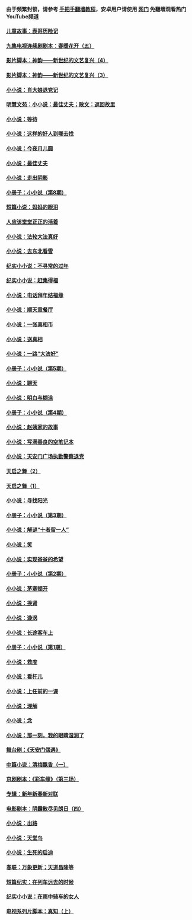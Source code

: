 #### 由于频繁封锁，请参考 [手把手翻墙教程](https://github.com/gfw-breaker/guides/wiki/)，安卓用户请使用 [网门](https://github.com/gfw-breaker/nogfw/blob/master/dl.md?t=04291000) 免翻墙观看热门YouTube频道 

#### [儿童故事：表哥历险记](../pages/328/383535.md?t=04291000) 

#### [九集电视连续剧剧本：春暖花开（五）](../pages/328/275919.md?t=04291000) 

#### [影片脚本：神韵——新世纪的文艺复兴（4）](../pages/328/266089.md?t=04291000) 

#### [影片脚本：神韵——新世纪的文艺复兴（3）](../pages/328/266087.md?t=04291000) 

#### [小小说：肖大娘退党记](../pages/328/239807.md?t=04291000) 

#### [明慧文苑：小小说：最佳丈夫；散文：返回故里](../pages/328/3439.md?t=04291000) 

#### [小小说：等待](../pages/328/223927.md?t=04291000) 

#### [小小说：这样的好人到哪去找](../pages/328/209396.md?t=04291000) 

#### [小小说：今夜月儿圆](../pages/328/193588.md?t=04291000) 

#### [小小说：最佳丈夫](../pages/328/190938.md?t=04291000) 

#### [小小说：走出阴影](../pages/328/190744.md?t=04291000) 

#### [小册子：小小说（第8期）](../pages/328/188202.md?t=04291000) 

#### [短篇小说：妈妈的眼泪](../pages/328/187712.md?t=04291000) 

#### [人应该堂堂正正的活着](../pages/328/182430.md?t=04291000) 

#### [小小说：法轮大法真好](../pages/328/174669.md?t=04291000) 

#### [小小说：去东北看雪](../pages/328/173882.md?t=04291000) 

#### [纪实小小说：不寻常的过年](../pages/328/173187.md?t=04291000) 

#### [纪实小小说：赶集得福](../pages/328/172652.md?t=04291000) 

#### [小小说：电话拜年结福缘](../pages/328/172533.md?t=04291000) 

#### [小小说：顺天意餐厅](../pages/328/170182.md?t=04291000) 

#### [小小说：一张真相币](../pages/328/169410.md?t=04291000) 

#### [小小说：送真相](../pages/328/166713.md?t=04291000) 

#### [小小说：一路“大法好”](../pages/328/162016.md?t=04291000) 

#### [小册子：小小说（第5期）](../pages/328/161131.md?t=04291000) 

#### [小小说：聊天](../pages/328/159640.md?t=04291000) 

#### [小小说：明白与糊涂](../pages/328/158101.md?t=04291000) 

#### [小册子：小小说（第4期）](../pages/328/158006.md?t=04291000) 

#### [小小说：赵姨家的故事](../pages/328/157843.md?t=04291000) 

#### [小小说：写满善良的空笔记本](../pages/328/157382.md?t=04291000) 

#### [小小说：天安门广场执勤警察退党](../pages/328/156982.md?t=04291000) 

#### [天启之舞（2）](../pages/328/153440.md?t=04291000) 

#### [天启之舞（1）](../pages/328/153439.md?t=04291000) 

#### [小小说：寻找阳光](../pages/328/153065.md?t=04291000) 

#### [小册子：小小说（第3期）](../pages/328/151715.md?t=04291000) 

#### [小小说：解谜“十者留一人”](../pages/328/148967.md?t=04291000) 

#### [小小说：笑](../pages/328/148905.md?t=04291000) 

#### [小小说：实现爸爸的希望](../pages/328/148096.md?t=04291000) 

#### [小册子：小小说（第2期）](../pages/328/147214.md?t=04291000) 

#### [小小说：茅塞顿开](../pages/328/147030.md?t=04291000) 

#### [小小说：换肾](../pages/328/146770.md?t=04291000) 

#### [小小说：漩涡](../pages/328/146683.md?t=04291000) 

#### [小小说：长途客车上](../pages/328/145076.md?t=04291000) 

#### [小册子：小小说（第1期）](../pages/328/143963.md?t=04291000) 

#### [小小说：救度](../pages/328/143927.md?t=04291000) 

#### [小小说：看杆儿](../pages/328/142137.md?t=04291000) 

#### [小小说：上任前的一课](../pages/328/140808.md?t=04291000) 

#### [小小说：理解](../pages/328/140476.md?t=04291000) 

#### [小小说：念](../pages/328/139513.md?t=04291000) 

#### [小小说：那一刻，我的眼睛湿润了](../pages/328/138476.md?t=04291000) 

#### [舞台剧：《天安门偶遇》](../pages/328/117155.md?t=04291000) 

#### [中篇小说：清梅飘香（一）](../pages/328/101058.md?t=04291000) 

#### [京剧剧本：《彩车缘》（第三场）](../pages/328/96434.md?t=04291000) 

#### [专辑：新年新春新对联](../pages/328/94991.md?t=04291000) 

#### [电影剧本：阴霾散尽见朗日（四）](../pages/328/87081.md?t=04291000) 

#### [小小说：出路](../pages/328/84848.md?t=04291000) 

#### [小小说：天堂鸟](../pages/328/83084.md?t=04291000) 

#### [小小说：生死的启迪](../pages/328/70977.md?t=04291000) 

#### [春联：万象更新；天道昌隆等](../pages/328/64588.md?t=04291000) 

#### [短篇纪实：在列车远去的时候](../pages/328/62641.md?t=04291000) 

#### [纪实小小说：在雨中骑车的女人](../pages/328/56184.md?t=04291000) 

#### [电视系列片脚本：真知（上） ](../pages/328/55277.md?t=04291000) 

